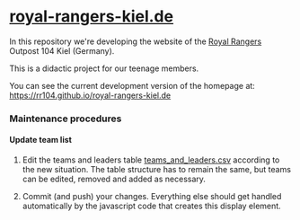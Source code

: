 # [royal-rangers-kiel.de](www.royal-rangers-kiel.de)

In this repository we're developing the website of the [Royal Rangers](https://royal-rangers.de) Outpost 104 Kiel (Germany).  

This is a didactic project for our teenage members. 

You can see the current development version of the homepage at: https://rr104.github.io/royal-rangers-kiel.de

### Maintenance procedures

#### Update team list

1. Edit the teams and leaders table [teams_and_leaders.csv](https://github.com/RR104/royal-rangers-kiel.de/blob/master/data/teams_and_leaders.csv) according to the new situation. The table structure has to remain the same, but teams can be edited, removed and added as necessary.

2. Commit (and push) your changes. Everything else should get handled automatically by the javascript code that creates this display element.
